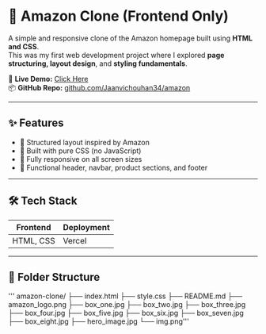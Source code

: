 # 🛒 Amazon Clone (Frontend Only)

A simple and responsive clone of the Amazon homepage built using **HTML and CSS**.  
This was my first web development project where I explored **page structuring, layout design**, and **styling fundamentals**.

🔗 **Live Demo:** [Click Here](https://jaanvichouhan34.github.io/amazon/)  
📦 **GitHub Repo:** [github.com/Jaanvichouhan34/amazon](https://github.com/Jaanvichouhan34/amazon)

---

## ✨ Features

- 🧱 Structured layout inspired by Amazon
- 🎨 Built with pure CSS (no JavaScript)
- 📱 Fully responsive on all screen sizes
- 🧭 Functional header, navbar, product sections, and footer

---

## 🛠️ Tech Stack

| Frontend  | Deployment |
|-----------|------------|
| HTML, CSS | Vercel     |

---

## 📁 Folder Structure
'''
amazon-clone/
├── index.html
├── style.css
├── README.md
├── amazon_logo.png
├── box_one.jpg
├── box_two.jpg
├── box_three.jpg
├── box_four.jpg
├── box_five.jpg
├── box_six.jpg
├── box_seven.jpg
├── box_eight.jpg
├── hero_image.jpg
└── img.png'''



